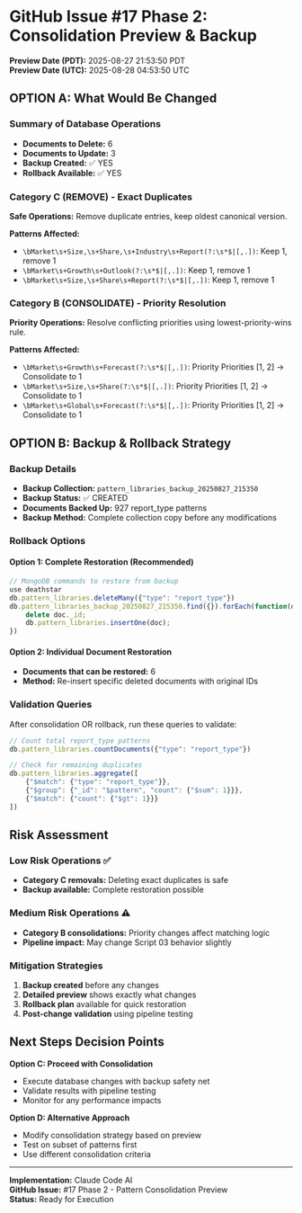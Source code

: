 # GitHub Issue #17 Phase 2: Consolidation Preview & Backup

**Preview Date (PDT):** 2025-08-27 21:53:50 PDT  
**Preview Date (UTC):** 2025-08-28 04:53:50 UTC

## OPTION A: What Would Be Changed

### Summary of Database Operations
- **Documents to Delete:** 6
- **Documents to Update:** 3  
- **Backup Created:** ✅ YES
- **Rollback Available:** ✅ YES

### Category C (REMOVE) - Exact Duplicates
**Safe Operations:** Remove duplicate entries, keep oldest canonical version.

**Patterns Affected:**
- `\bMarket\s+Size,\s+Share,\s+Industry\s+Report(?:\s*$|[,.])`: Keep 1, remove 1
- `\bMarket\s+Growth\s+Outlook(?:\s*$|[,.])`: Keep 1, remove 1
- `\bMarket\s+Size,\s+Share\s+Report(?:\s*$|[,.])`: Keep 1, remove 1

### Category B (CONSOLIDATE) - Priority Resolution
**Priority Operations:** Resolve conflicting priorities using lowest-priority-wins rule.

**Patterns Affected:**
- `\bMarket\s+Growth\s+Forecast(?:\s*$|[,.])`: Priority Priorities [1, 2] -> Consolidate to 1
- `\bMarket\s+Size,\s+Share(?:\s*$|[,.])`: Priority Priorities [1, 2] -> Consolidate to 1
- `\bMarket\s+Global\s+Forecast(?:\s*$|[,.])`: Priority Priorities [1, 2] -> Consolidate to 1

## OPTION B: Backup & Rollback Strategy

### Backup Details
- **Backup Collection:** `pattern_libraries_backup_20250827_215350`
- **Backup Status:** ✅ CREATED
- **Documents Backed Up:** 927 report_type patterns
- **Backup Method:** Complete collection copy before any modifications

### Rollback Options

#### Option 1: Complete Restoration (Recommended)
```javascript
// MongoDB commands to restore from backup
use deathstar
db.pattern_libraries.deleteMany({"type": "report_type"})
db.pattern_libraries_backup_20250827_215350.find({}).forEach(function(doc) {
    delete doc._id;
    db.pattern_libraries.insertOne(doc);
})
```

#### Option 2: Individual Document Restoration
- **Documents that can be restored:** 6
- **Method:** Re-insert specific deleted documents with original IDs

### Validation Queries
After consolidation OR rollback, run these queries to validate:

```javascript
// Count total report_type patterns
db.pattern_libraries.countDocuments({"type": "report_type"})

// Check for remaining duplicates  
db.pattern_libraries.aggregate([
    {"$match": {"type": "report_type"}},
    {"$group": {"_id": "$pattern", "count": {"$sum": 1}}},
    {"$match": {"count": {"$gt": 1}}}
])
```

## Risk Assessment

### Low Risk Operations ✅
- **Category C removals:** Deleting exact duplicates is safe
- **Backup available:** Complete restoration possible

### Medium Risk Operations ⚠️  
- **Category B consolidations:** Priority changes affect matching logic
- **Pipeline impact:** May change Script 03 behavior slightly

### Mitigation Strategies
1. **Backup created** before any changes
2. **Detailed preview** shows exactly what changes
3. **Rollback plan** available for quick restoration  
4. **Post-change validation** using pipeline testing

## Next Steps Decision Points

**Option C: Proceed with Consolidation**
- Execute database changes with backup safety net
- Validate results with pipeline testing
- Monitor for any performance impacts

**Option D: Alternative Approach**
- Modify consolidation strategy based on preview
- Test on subset of patterns first
- Use different consolidation criteria

---
**Implementation:** Claude Code AI  
**GitHub Issue:** #17 Phase 2 - Pattern Consolidation Preview  
**Status:** Ready for Execution
